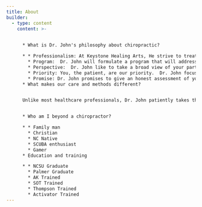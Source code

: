```yaml
---
title: About
builder:
  - type: content
    content: >-
      

      * What is Dr. John's philosophy about chiropractic?

      * * Professionalism: At Keystone Healing Arts, He strive to treat every patient with respect and compassion. He takes your concerns, problems, and symptoms seriously.  He will listen and treat you with respect and professionalism.
        * Program:  Dr. John will formulate a program that will address your healthcare concerns in the best way possible. This can involve chiropractic adjustments, at-home exercise, or other therapy. He wants to make sure that you are getting the personalized care that you deserve. 
        * Perspective:  Dr. John like to take a broad view of your particular health concerns.  One of the most powerful and limiting aspects of traditional medicine is specialization.  A specialist doctor knows a great deal about a very small part of the body.  At Keystone Healing Art Center, Dr. John looks at the body as a whole to try and determine the cause of your problem and get to the bottom of it, rather than just focusing on the area of pain while perhaps missing other involved factors.
        * Priority: You, the patient, are our priority.  Dr. John focuses on finding a way to help you reach your health goals as quickly and economically as possible.
        * Promise: Dr. John promises to give an honest assessment of your health needs - whether that includes his services or not. His priority is helping you on your wellness journey.
      * What makes our care and methods different? 


      Unlike most healthcare professionals, Dr. John patiently takes the time that is needed to really hear about a person’s concerns and problems.  He listens and formulates a plan of action that may or may not include his services.  He wants to make sure that you are getting what you need. 


      * Who am I beyond a chiropractor? 

      * * Family man
        * Christian
        * NC Native
        * SCUBA enthusiast
        * Gamer
      * Education and training

      * * NCSU Graduate
        * Palmer Graduate
        * AK Trained
        * SOT Trained
        * Thompson Trained
        * Activator Trained
---
```

